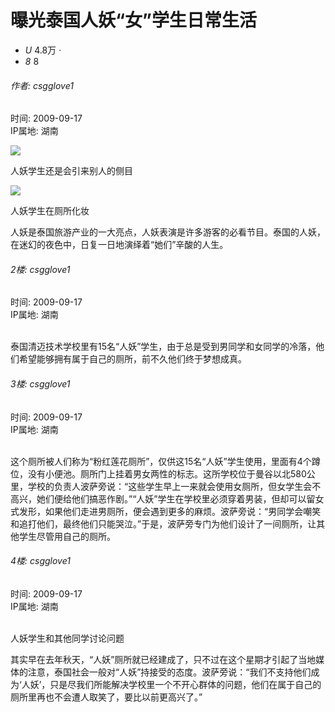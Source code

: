 # 曝光泰国人妖“女”学生日常生活

-   _U_ 4.8万 _·_
-   _8_ 8

###### 作者: csgglove1  
时间: 2009-09-17  
IP属地: 湖南

![](http://image.xcar.com.cn/attachments/a/day_090917/20090917_f7390cc0e73b727237299xajMlOEJx8R.jpg-app)

人妖学生还是会引来别人的侧目

![](https://pic.xcar.com.cn/strategy/cos/image/2021/1/25/strategy_20210125110152675407675109985.jpg)

人妖学生在厕所化妆

人妖是泰国旅游产业的一大亮点，人妖表演是许多游客的必看节目。泰国的人妖，在迷幻的夜色中，日复一日地演绎着“她们”辛酸的人生。

###### 2楼: csgglove1  
时间: 2009-09-17  
IP属地: 湖南

![](data:image/png;base64,iVBORw0KGgoAAAANSUhEUgAAAAQAAAADCAYAAAC09K7GAAAADklEQVQIW2NkQAOMBAUAAJkABB99l1EAAAAASUVORK5CYII=)

泰国清迈技术学校里有15名“人妖”学生，由于总是受到男同学和女同学的冷落，他们希望能够拥有属于自己的厕所，前不久他们终于梦想成真。

###### 3楼: csgglove1  
时间: 2009-09-17  
IP属地: 湖南

![](data:image/png;base64,iVBORw0KGgoAAAANSUhEUgAAAAQAAAADCAYAAAC09K7GAAAADklEQVQIW2NkQAOMBAUAAJkABB99l1EAAAAASUVORK5CYII=)

这个厕所被人们称为“粉红莲花厕所”，仅供这15名“人妖”学生使用，里面有4个蹲位，没有小便池。厕所门上挂着男女两性的标志。这所学校位于曼谷以北580公里，学校的负责人波萨旁说：“这些学生早上一来就会使用女厕所，但女学生会不高兴，她们便给他们搞恶作剧。”“人妖”学生在学校里必须穿着男装，但却可以留女式发形，如果他们走进男厕所，便会遇到更多的麻烦。波萨旁说：“男同学会嘲笑和追打他们，最终他们只能哭泣。”于是，波萨旁专门为他们设计了一间厕所，让其他学生尽管用自己的厕所。

###### 4楼: csgglove1  
时间: 2009-09-17  
IP属地: 湖南

![](data:image/png;base64,iVBORw0KGgoAAAANSUhEUgAAAAQAAAADCAYAAAC09K7GAAAADklEQVQIW2NkQAOMBAUAAJkABB99l1EAAAAASUVORK5CYII=)

人妖学生和其他同学讨论问题

其实早在去年秋天，“人妖”厕所就已经建成了，只不过在这个星期才引起了当地媒体的注意，泰国社会一般对“人妖”持接受的态度。波萨旁说：“我们不支持他们成为‘人妖’，只是尽我们所能解决学校里一个不开心群体的问题，他们在属于自己的厕所里再也不会遭人取笑了，要比以前更高兴了。”